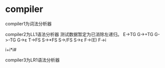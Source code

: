 # compiler

compiler1为词法分析器

compiler2为LL1语法分析器
测试数据暂定为已消除左递归。
E->TG
G->+TG
G->-TG
G->ε
T->FS
S->*FS
S->/FS
S->ε
F->(E)
F->i

i+i*i#

compiler3为LR1语法分析器